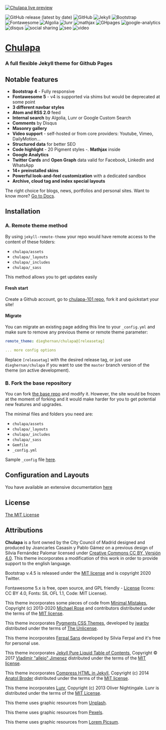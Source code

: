 [![Chulapa live preview][2]][1]

[1]: https://dieghernan.github.io/chulapa/
[2]: https://dieghernan.github.io/chulapa/assets/img/site/banner.png (live preview)

![GitHub release (latest by date)](https://img.shields.io/github/v/release/dieghernan/chulapa) ![GitHub](https://img.shields.io/github/license/dieghernan/chulapa) ![Jekyll](https://img.shields.io/badge/jekyll-3.8.7-blue) ![Bootstrap](https://img.shields.io/badge/bootstrap-4.5.0-blue) ![Fontawesome](https://img.shields.io/badge/fontawesome->5.0.0-blue) ![Algolia](https://img.shields.io/badge/algolia->4.7.0-blue) ![lunr](https://img.shields.io/badge/lunr-2.3.8-blue) ![mathjax](https://img.shields.io/badge/mathjax-2.7.1-blue) ![GHpages](https://img.shields.io/badge/gh--pages-ready-succes) ![google-analytics](https://img.shields.io/badge/google--analytics-ready-succes) ![disqus](https://img.shields.io/badge/disqus-ready-succes) ![social sharing](https://img.shields.io/badge/social--sharing-ready-succes) ![seo](https://img.shields.io/badge/seo-ready-succes) ![video](https://img.shields.io/badge/video--support-ok-succes)

# [Chulapa](https://dieghernan.github.io/chulapa/)

### A full flexible Jekyll theme for Github Pages

## Notable features

-  **Bootstrap 4** - Fully responsive
-  **Fontawesome 5** - v4 is supported via shims but would be deprecated at some point
-  **3 different navbar styles**
-  **Atom and RSS 2.0** feed
-  **Internal search** by Algolia, Lunr or Google Custom Search
-  **Comments** by Disqus
-  **Masonry gallery**
-  **Video support** - self-hosted or from core providers: Youtube, Vimeo, DailyMotion...
-  **Structured data** for better SEO
-  **Code highlight** - 20 Pigment styles
-. **Mathjax** inside
-  **Google Analytics**
-  **Twitter Cards** and **Open Graph** data valid for Facebook, LinkedIn and WhatsApp
-  **14+ preinstalled skins**
-  **Powerful look-and-feel customization** with a dedicated sandbox
-  **Archive, cloud tag and index special layouts**

The right choice for blogs, news, portfolios and personal sites. Want to know more? [Go to Docs](https://dieghernan.github.io/chulapa/docs/01-install).

## Installation
### A. Remote theme method

By using `jekyll-remote-theme` your repo would have remote access to the content of these folders:

- `chulapa/assets`
- `chulapa/_layouts`
- `chulapa/_includes`
- `chulapa/_sass`

This method allows you to get updates easily

#### Fresh start

Create a Github account, go to [chulapa-101 repo](https://github.com/dieghernan/chulapa-101), fork it and quickstart your site!

#### Migrate

You can migrate an existing page adding this line to your `_config.yml` and make sure to remove any previous theme or remote theme parameter:
  
```yaml
remote_theme: dieghernan/chulapa@[releasetag]

... more config options
```
    
Replace `[releasetag]` with the desired release tag, or just use `dieghernan/chulapa` if you want to use the `master` branch version of the theme (on active development).


### B. Fork the base repository

You can fork [the base repo](https://github.com/dieghernan/chulapa/generate) and modify it. However, the site would be frozen at the moment of forking and it would make harder for you to get potential new features and upgrades.

The minimal files and folders you need are:
 
- `chulapa/assets`
- `chulapa/_layouts`
- `chulapa/_includes`
- `chulapa/_sass`
- `Gemfile`
- `_config.yml`

Sample `_config` file [here](https://github.com/dieghernan/chulapa/blob/master/_config.yml).

## Configuration and Layouts

You have available an extensive documentation [here](https://dieghernan.github.io/chulapa/docs/01-install)

## License

[The MIT License](https://dieghernan.github.io/chulapa/license)

## Attributions

**Chulapa** is a font owned by the City Council of Madrid designed and produced by Joancarles Casasín y Pablo Gámez on a previous design of Silvia Fernández Palomar licensed under [Creative Commons CC BY, Versión 4.0](https://creativecommons.org/licenses/by/4.0/). This theme incorporates a modification of this work in order to provide support to the english language.

Bootstrap v.4.5 is released under the [MIT license](https://github.com/twbs/bootstrap/blob/v4.5.0/LICENSE) and is copyright 2020 Twitter.

Fontawesome 5.x is free, open source, and GPL friendly - [License](https://fontawesome.com/license/free) (Icons: CC BY 4.0, Fonts: SIL OFL 1.1, Code: MIT License).

This theme incorporates some pieces of code from [Minimal Mistakes](https://mmistakes.github.io/minimal-mistakes/), Copyright (c) 2013-2020 [Michael Rose](https://mademistakes.com/) and contributors distributed under the terms of the [MIT license](https://github.com/mmistakes/minimal-mistakes/blob/master/LICENSE).

This theme incorporates [Pygments CSS Themes](http://jwarby.github.io/jekyll-pygments-themes/languages/javascript.html), developed by [jwarby](https://github.com/jwarby/) distributed under the terms of [The Unlicense](https://github.com/jwarby/jekyll-pygments-themes/blob/master/UNLICENSE.txt).

This theme incorporates [Ferpal Sans](https://www.silviaferpal.com/portfolio-1/ferpalsans) developed by Silvia Ferpal and it's free for personal use.

This theme incorporates [Jekyll Pure Liquid Table of Contents](https://github.com/allejo/jekyll-toc), Copyright © 2017 [Vladimir "allejo" Jimenez](https://github.com/allejo) distributed under the terms of the [MIT license](https://github.com/allejo/jekyll-toc/blob/master/LICENSE.MIT.md).

This theme incorporates [Compress HTML in Jekyll](http://jch.penibelst.de/), Copyright (c) 2014 [Anatol Broder](https://github.com/penibelst) distributed under the terms of the [MIT license](https://github.com/penibelst/jekyll-compress-html/blob/master/LICENSE).

This theme incorporates [Lunr](http://lunrjs.com),
Copyright (c) 2013 Oliver Nightingale.
Lunr is distributed under the terms of the [MIT License](https://github.com/olivernn/lunr.js/blob/master/LICENSE).

This theme uses graphic resources from [Unplash](https://unsplash.com/@dieghernan/collections).

This theme uses graphic resources from [Pexels](https://www.pexels.com/@dieghernan-3081919/collections/).

This theme uses graphic resources from [Lorem Picsum](https://picsum.photos/).

